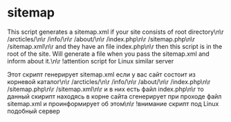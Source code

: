 # sitemap
This script generates a sitemap.xml
if your site consists of
root directory\n\r
/arcticles/\n\r
/info/\n\r
/about/\n\r
/index.php\n\r
/sitemap.php\n\r
/sitemap.xml\n\r
and they have an file index.php\n\r
then this script is in the root of the site. Will generate a file when you pass the sitemap.xml and inform about it.\n\r
!attention script for Linux similar server

Этот скрипт генерирует sitemap.xml
если у вас сайт состоит из
корневой каталог\n\r
/arcticles/\n\r
/info/\n\r
/about/\n\r
/index.php\n\r
/sitemap.php\n\r
/sitemap.xml\n\r
и в них есть файл index.php\n\r
то данный скирипт находясь в корне сайта сгенерирует при проходе файл sitemap.xml и проинформирует об этом\n\r
!внимание скрипт под Linux подобный сервер
